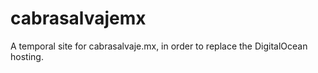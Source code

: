 # cabrasalvajemx
A temporal site for cabrasalvaje.mx, in order to replace the DigitalOcean hosting.
